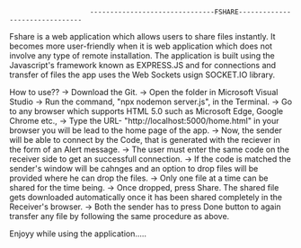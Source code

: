                         -------------------------------FSHARE-------------------------------

Fshare is a web application which allows users to share files instantly.
It becomes more user-friendly when it is web application which does not involve any type of remote installation.
The application is built using the Javascript's framework known as EXPRESS.JS and for connections and transfer of files the app uses the Web Sockets usign SOCKET.IO library.

How to use??
-> Download the Git.
-> Open the folder in Microsoft Visual Studio 
-> Run the command, "npx nodemon server.js", in the Terminal.
-> Go to any browser which supports HTML 5.0 such as Microsoft Edge, Google Chrome etc.,
-> Type the URL- "http://localhost:5000/home.html" in your browser you will be lead to the home page of the app.
-> Now, the sender will be able to connect by the Code, that is generated with the reciever in the form of an Alert message.
-> The user must enter the same code on the receiver side to get an successfull connection.
-> If the code is matched the sender's window will be cahnges and an option to drop files will be provided where he can drop the files.
-> Only one file at a time can be shared for the time being.
-> Once dropped, press Share. The shared file gets downloaded automatically once it has been shared completely in the Receiver's browser.
-> Both the sender has to press Done button to again transfer any file by following the same procedure as above.


Enjoyy while using the application.....


